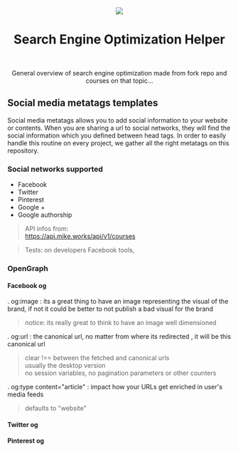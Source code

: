 <div align="center">

<img src="https://img.icons8.com/cotton/64/000000/seo-text.png"/>

<br />

<h1>Search Engine Optimization Helper</h1>

<br />

<p>General overview of search engine optimization made from fork repo and courses on that topic...</p>

</div>

## Social media metatags templates

Social media metatags allows you to add social information to your website or contents.
When you are sharing a url to social networks, they will find the social information which you defined between head tags.
In order to easily handle this routine on every project, we gather all the right metatags on this repository.

### Social networks supported

- Facebook
- Twitter
- Pinterest
- Google +
- Google authorship

> API infos from: <br/>
> https://api.mike.works/api/v1/courses

> Tests: on developers Facebook tools,

### OpenGraph

#### Facebook og

. og:image : its a great thing to have an image representing the visual of the brand, if not it could be better to not publish a bad visual for the brand

> notice: its really great to think to have an image well
> dimensioned

. og:url : the canonical url, no matter from where its redirected , it will be this canonical url

> clear !== between the fetched and canonical urls
> </br> usually the desktop version
> </br> no session variables, no pagination parameters or other counters

. og:type content="article" : impact how your URLs get enriched in user's media feeds

> defaults to "website"

#### Twitter og

#### Pinterest og
